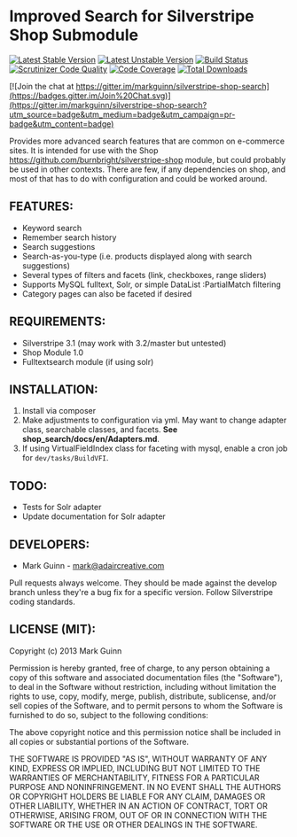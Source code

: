 Improved Search for Silverstripe Shop Submodule
===============================================

[![Latest Stable Version](https://poser.pugx.org/markguinn/silverstripe-shop-search/v/stable.png)](https://packagist.org/packages/markguinn/silverstripe-shop-search)
[![Latest Unstable Version](https://poser.pugx.org/markguinn/silverstripe-shop-search/v/unstable.png)](https://packagist.org/packages/markguinn/silverstripe-shop-search)
[![Build Status](https://travis-ci.org/markguinn/silverstripe-shop-search.svg?branch=master)](http://travis-ci.org/markguinn/silverstripe-shop-search)
[![Scrutinizer Code Quality](https://scrutinizer-ci.com/g/markguinn/silverstripe-shop-search/badges/quality-score.png?b=master)](https://scrutinizer-ci.com/g/markguinn/silverstripe-shop-search/?branch=master)
[![Code Coverage](https://scrutinizer-ci.com/g/markguinn/silverstripe-shop-search/badges/coverage.png?b=master)](https://scrutinizer-ci.com/g/markguinn/silverstripe-shop-search/?branch=master)
[![Total Downloads](https://poser.pugx.org/markguinn/silverstripe-shop-search/downloads.png)](https://packagist.org/packages/markguinn/silverstripe-shop-search)

[![Join the chat at https://gitter.im/markguinn/silverstripe-shop-search](https://badges.gitter.im/Join%20Chat.svg)](https://gitter.im/markguinn/silverstripe-shop-search?utm_source=badge&utm_medium=badge&utm_campaign=pr-badge&utm_content=badge)

Provides more advanced search features that are common on e-commerce
sites. It is intended for use with the Shop <https://github.com/burnbright/silverstripe-shop>
module, but could probably be used in other contexts. There are few, if
any dependencies on shop, and most of that has to do with configuration
and could be worked around.


FEATURES:
---------
- Keyword search
- Remember search history
- Search suggestions
- Search-as-you-type (i.e. products displayed along with search suggestions)
- Several types of filters and facets (link, checkboxes, range sliders)
- Supports MySQL fulltext, Solr, or simple DataList :PartialMatch filtering
- Category pages can also be faceted if desired


REQUIREMENTS:
-------------
- Silverstripe 3.1 (may work with 3.2/master but untested)
- Shop Module 1.0
- Fulltextsearch module (if using solr)


INSTALLATION:
-------------
1. Install via composer
2. Make adjustments to configuration via yml. May want to change adapter
   class, searchable classes, and facets. **See shop_search/docs/en/Adapters.md**.
3. If using VirtualFieldIndex class for faceting with mysql, enable a
   cron job for `dev/tasks/BuildVFI`.


TODO:
-----
- Tests for Solr adapter
- Update documentation for Solr adapter


DEVELOPERS:
-----------
* Mark Guinn - mark@adaircreative.com

Pull requests always welcome. They should be made against the develop branch unless
they're a bug fix for a specific version. Follow Silverstripe coding standards.


LICENSE (MIT):
--------------
Copyright (c) 2013 Mark Guinn

Permission is hereby granted, free of charge, to any person obtaining a copy of
this software and associated documentation files (the "Software"), to deal in
the Software without restriction, including without limitation the rights to use,
copy, modify, merge, publish, distribute, sublicense, and/or sell copies of the
Software, and to permit persons to whom the Software is furnished to do so, subject
to the following conditions:

The above copyright notice and this permission notice shall be included in all copies
or substantial portions of the Software.

THE SOFTWARE IS PROVIDED "AS IS", WITHOUT WARRANTY OF ANY KIND, EXPRESS OR IMPLIED,
INCLUDING BUT NOT LIMITED TO THE WARRANTIES OF MERCHANTABILITY, FITNESS FOR A PARTICULAR
PURPOSE AND NONINFRINGEMENT. IN NO EVENT SHALL THE AUTHORS OR COPYRIGHT HOLDERS BE LIABLE
FOR ANY CLAIM, DAMAGES OR OTHER LIABILITY, WHETHER IN AN ACTION OF CONTRACT, TORT OR
OTHERWISE, ARISING FROM, OUT OF OR IN CONNECTION WITH THE SOFTWARE OR THE USE OR OTHER
DEALINGS IN THE SOFTWARE.
